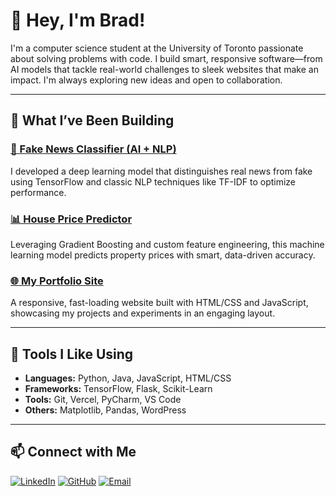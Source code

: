 # 👋 Hey, I'm Brad!

I'm a computer science student at the University of Toronto passionate about solving problems with code. I build smart, responsive software—from AI models that tackle real-world challenges to sleek websites that make an impact. I'm always exploring new ideas and open to collaboration.

---

## 🔨 What I’ve Been Building

### <a target="_blank" href="https://github.com/Bradramnarinesingh/fake-news-detector">🧠 Fake News Classifier (AI + NLP)</a>
I developed a deep learning model that distinguishes real news from fake using TensorFlow and classic NLP techniques like TF-IDF to optimize performance.

### <a target="_blank" href="https://github.com/Bradramnarinesingh/House-Prices-Prediction">📊 House Price Predictor</a>
Leveraging Gradient Boosting and custom feature engineering, this machine learning model predicts property prices with smart, data-driven accuracy.

### <a target="_blank" href="https://github.com/Bradramnarinesingh/Portfolio-Website">🌐 My Portfolio Site</a>
A responsive, fast-loading website built with HTML/CSS and JavaScript, showcasing my projects and experiments in an engaging layout.

---

## 🧰 Tools I Like Using

- **Languages:** Python, Java, JavaScript, HTML/CSS  
- **Frameworks:** TensorFlow, Flask, Scikit-Learn  
- **Tools:** Git, Vercel, PyCharm, VS Code  
- **Others:** Matplotlib, Pandas, WordPress  

---

## 📫 Connect with Me

[![LinkedIn](https://img.shields.io/badge/LinkedIn-blue?style=for-the-badge&logo=linkedin&logoColor=white)](https://www.linkedin.com/in/brad-ramnarinesingh/) [![GitHub](https://img.shields.io/badge/GitHub-100000?style=for-the-badge&logo=github&logoColor=white)](https://github.com/Bradramnarinesingh) [![Email](https://img.shields.io/badge/Email-D14836?style=for-the-badge&logo=gmail&logoColor=white)](mailto:bradramnarineisngh@gmail.com)
